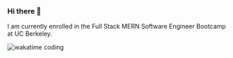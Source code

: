 ### Hi there 👋

I am currently enrolled in the Full Stack MERN Software Engineer Bootcamp at UC Berkeley.

![wakatime coding](https://wakatime.com/share/@Twixmixy/03cf3f49-0a62-487f-8c22-dadce8bf7674.png)

<!--
**TwixmixyJanet/TwixmixyJanet** is a ✨ _special_ ✨ repository because its `README.md` (this file) appears on your GitHub profile.

Here are some ideas to get you started:

- 🔭 I’m currently working on ...
- 🌱 I’m currently learning ...
- 👯 I’m looking to collaborate on ...
- 🤔 I’m looking for help with ...
- 💬 Ask me about ...
- 📫 How to reach me: ...
- 😄 Pronouns: ...
- ⚡ Fun fact: ...
-->
